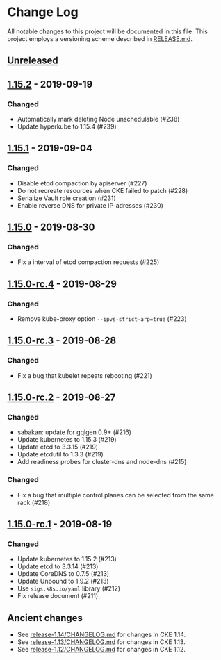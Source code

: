 # Change Log

All notable changes to this project will be documented in this file.
This project employs a versioning scheme described in [RELEASE.md](RELEASE.md#versioning).

## [Unreleased]

## [1.15.2] - 2019-09-19

### Changed
- Automatically mark deleting Node unschedulable (#238)
- Update hyperkube to 1.15.4 (#239)

## [1.15.1] - 2019-09-04

### Changed
- Disable etcd compaction by apiserver (#227)
- Do not recreate resources when CKE failed to patch (#228)
- Serialize Vault role creation (#231)
- Enable reverse DNS for private IP-adresses (#230)

## [1.15.0] - 2019-08-30

### Changed
- Fix a interval of etcd compaction requests (#225)

## [1.15.0-rc.4] - 2019-08-29

### Changed
- Remove kube-proxy option `--ipvs-strict-arp=true` (#223)

## [1.15.0-rc.3] - 2019-08-28

### Changed
- Fix a bug that kubelet repeats rebooting (#221)

## [1.15.0-rc.2] - 2019-08-27

### Changed
- sabakan: update for gqlgen 0.9+ (#216)
- Update kubernetes to 1.15.3  (#219)
- Update etcd to 3.3.15  (#219)
- Update etcdutil to 1.3.3  (#219)
- Add readiness probes for cluster-dns and node-dns (#215)

### Changed
- Fix a bug that multiple control planes can be selected from the same rack (#218)

## [1.15.0-rc.1] - 2019-08-19

### Changed
- Update kubernetes to 1.15.2  (#213)
- Update etcd to 3.3.14  (#213)
- Update CoreDNS to 0.7.5  (#213)
- Update Unbound to 1.9.2  (#213)
- Use `sigs.k8s.io/yaml` library (#212)
- Fix release document (#211)

## Ancient changes

* See [release-1.14/CHANGELOG.md](https://github.com/cybozu-go/cke/blob/release-1.14/CHANGELOG.md) for changes in CKE 1.14.
* See [release-1.13/CHANGELOG.md](https://github.com/cybozu-go/cke/blob/release-1.13/CHANGELOG.md) for changes in CKE 1.13.
* See [release-1.12/CHANGELOG.md](https://github.com/cybozu-go/cke/blob/release-1.12/CHANGELOG.md) for changes in CKE 1.12.

[Unreleased]: https://github.com/cybozu-go/cke/compare/v1.15.2...HEAD
[1.15.2]: https://github.com/cybozu-go/cke/compare/v1.15.1...v1.15.2
[1.15.1]: https://github.com/cybozu-go/cke/compare/v1.15.0...v1.15.1
[1.15.0]: https://github.com/cybozu-go/cke/compare/v1.15.0-rc.4...v1.15.0
[1.15.0-rc.4]: https://github.com/cybozu-go/cke/compare/v1.15.0-rc.3...v1.15.0-rc.4
[1.15.0-rc.3]: https://github.com/cybozu-go/cke/compare/v1.15.0-rc.2...v1.15.0-rc.3
[1.15.0-rc.2]: https://github.com/cybozu-go/cke/compare/v1.15.0-rc.1...v1.15.0-rc.2
[1.15.0-rc.1]: https://github.com/cybozu-go/cke/compare/v1.14.14...v1.15.0-rc.1
